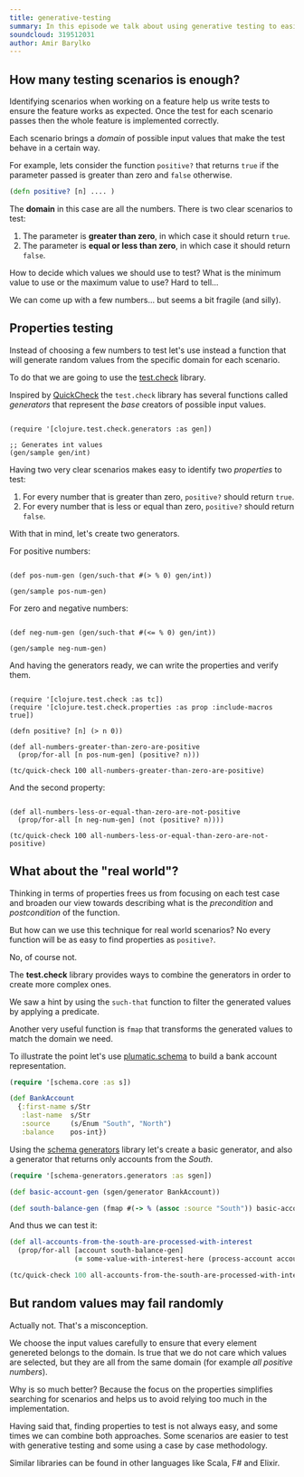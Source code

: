 ```yaml
---
title: generative-testing
summary: In this episode we talk about using generative testing to easily create input values for our tests based on properties instead of hardcoding values
soundcloud: 319512031
author: Amir Barylko
---
```


## How many testing scenarios is enough?

Identifying scenarios when working on a feature help us write tests to ensure the feature works as expected. Once the test for each scenario passes then the whole feature is implemented correctly.

Each scenario brings a _domain_ of possible input values that make the test behave in a certain way.

For example, lets consider the function `positive?` that returns `true` if the parameter passed is greater than zero and `false` otherwise.

```clojure
(defn positive? [n] .... )
```

The __domain__ in this case are all the numbers. There is two clear scenarios to test:

1. The parameter is __greater than zero__, in which case it should return `true`.
2. The parameter is __equal or less than zero__, in which case it should return `false`.

How to decide which values we should use to test? What is the minimum value to use or the maximum value to use? Hard to tell...

We can come up with a few numbers... but seems a bit fragile (and silly).

## Properties testing

Instead of choosing a few numbers to test let's use instead a function that will generate random values from the specific domain for each scenario.

To do that we are going to use the [test.check](https://github.com/clojure/test.check) library.

Inspired by [QuickCheck](https://hackage.haskell.org/package/QuickCheck) the `test.check` library has several functions called _generators_ that represent the _base_ creators of possible input values.

<pre class="klipse"><code class="eval-clojure" data-external-libs="https://raw.githubusercontent.com/clojure/test.check/master/src/main/clojure/clojure/test/check.cljc" data-loop-msec="2000">
(require '[clojure.test.check.generators :as gen])

;; Generates int values
(gen/sample gen/int)
</code></pre>

Having two very clear scenarios makes easy to identify two _properties_ to test:

1. For every number that is greater than zero, `positive?` should return `true`.
2. For every number that is less or equal than zero, `positive?` should return `false`.

With that in mind, let's create two generators.

For positive numbers:

<pre class="klipse"><code class="eval-clojure">
(def pos-num-gen (gen/such-that #(> % 0) gen/int))

(gen/sample pos-num-gen)
</code></pre>

For zero and negative numbers:

<pre class="klipse"><code class="eval-clojure">
(def neg-num-gen (gen/such-that #(<= % 0) gen/int))

(gen/sample neg-num-gen)
</code></pre>

And having the generators ready, we can write the properties and verify them.

<pre class="klipse"><code class="eval-clojure">
(require '[clojure.test.check :as tc])
(require '[clojure.test.check.properties :as prop :include-macros true])

(defn positive? [n] (> n 0))

(def all-numbers-greater-than-zero-are-positive
  (prop/for-all [n pos-num-gen] (positive? n)))

(tc/quick-check 100 all-numbers-greater-than-zero-are-positive)
</code></pre>

And the second property:

<pre class="klipse"><code class="eval-clojure">
(def all-numbers-less-or-equal-than-zero-are-not-positive
  (prop/for-all [n neg-num-gen] (not (positive? n))))

(tc/quick-check 100 all-numbers-less-or-equal-than-zero-are-not-positive)
</code></pre>

## What about the "real world"?

Thinking in terms of properties frees us from focusing on each test case and broaden our view towards describing what is the _precondition_ and _postcondition_ of the function.

But how can we use this technique for real world scenarios? No every function will be as easy to find properties as `positive?`.

No, of course not.

The __test.check__ library provides ways to combine the generators in order to create more complex ones.

We saw a hint by using the `such-that` function to filter the generated values by applying a predicate.

Another very useful function is `fmap` that transforms the generated values to match the domain we need.

To illustrate the point let's use [plumatic.schema](https://github.com/plumatic/schema) to build a bank account representation.

```clojure
(require '[schema.core :as s])

(def BankAccount
  {:first-name s/Str
   :last-name  s/Str
   :source     (s/Enum "South", "North")
   :balance    pos-int})

```

Using the [schema generators](https://github.com/plumatic/schema-generators) library let's create a basic generator, and also a generator that returns only accounts from the _South_.

``` clojure
(require '[schema-generators.generators :as sgen])

(def basic-account-gen (sgen/generator BankAccount))

(def south-balance-gen (fmap #(-> % (assoc :source "South")) basic-account-gen))

```

And thus we can test it:

```clojure
(def all-accounts-from-the-south-are-processed-with-interest
  (prop/for-all [account south-balance-gen] 
                (= some-value-with-interest-here (process-account account))))

(tc/quick-check 100 all-accounts-from-the-south-are-processed-with-interest)

```

## But random values may fail randomly

Actually not. That's a misconception.

We choose the input values carefully to ensure that every element genereted belongs to the domain. Is true that we do not care which values are selected, but they are all from the same domain (for example _all positive numbers_).

Why is so much better? Because the focus on the properties simplifies searching for scenarios and helps us to avoid relying too much in the implementation.

Having said that, finding properties to test is not always easy, and some times we can combine both approaches. Some scenarios are easier to test with generative testing and some using a case by case methodology.

Similar libraries can be found in other languages like Scala, F# and Elixir.

